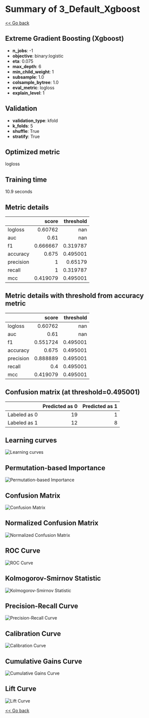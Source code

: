 # Summary of 3_Default_Xgboost

[<< Go back](../README.md)


## Extreme Gradient Boosting (Xgboost)
- **n_jobs**: -1
- **objective**: binary:logistic
- **eta**: 0.075
- **max_depth**: 6
- **min_child_weight**: 1
- **subsample**: 1.0
- **colsample_bytree**: 1.0
- **eval_metric**: logloss
- **explain_level**: 1

## Validation
 - **validation_type**: kfold
 - **k_folds**: 5
 - **shuffle**: True
 - **stratify**: True

## Optimized metric
logloss

## Training time

10.9 seconds

## Metric details
|           |    score |   threshold |
|:----------|---------:|------------:|
| logloss   | 0.60762  |  nan        |
| auc       | 0.61     |  nan        |
| f1        | 0.666667 |    0.319787 |
| accuracy  | 0.675    |    0.495001 |
| precision | 1        |    0.65179  |
| recall    | 1        |    0.319787 |
| mcc       | 0.419079 |    0.495001 |


## Metric details with threshold from accuracy metric
|           |    score |   threshold |
|:----------|---------:|------------:|
| logloss   | 0.60762  |  nan        |
| auc       | 0.61     |  nan        |
| f1        | 0.551724 |    0.495001 |
| accuracy  | 0.675    |    0.495001 |
| precision | 0.888889 |    0.495001 |
| recall    | 0.4      |    0.495001 |
| mcc       | 0.419079 |    0.495001 |


## Confusion matrix (at threshold=0.495001)
|              |   Predicted as 0 |   Predicted as 1 |
|:-------------|-----------------:|-----------------:|
| Labeled as 0 |               19 |                1 |
| Labeled as 1 |               12 |                8 |

## Learning curves
![Learning curves](learning_curves.png)

## Permutation-based Importance
![Permutation-based Importance](permutation_importance.png)
## Confusion Matrix

![Confusion Matrix](confusion_matrix.png)


## Normalized Confusion Matrix

![Normalized Confusion Matrix](confusion_matrix_normalized.png)


## ROC Curve

![ROC Curve](roc_curve.png)


## Kolmogorov-Smirnov Statistic

![Kolmogorov-Smirnov Statistic](ks_statistic.png)


## Precision-Recall Curve

![Precision-Recall Curve](precision_recall_curve.png)


## Calibration Curve

![Calibration Curve](calibration_curve_curve.png)


## Cumulative Gains Curve

![Cumulative Gains Curve](cumulative_gains_curve.png)


## Lift Curve

![Lift Curve](lift_curve.png)



[<< Go back](../README.md)
